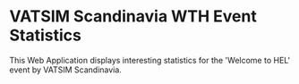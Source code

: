 # VATSIM Scandinavia WTH Event Statistics

This Web Application displays interesting statistics for the 'Welcome to HEL' event by VATSIM Scandinavia.


